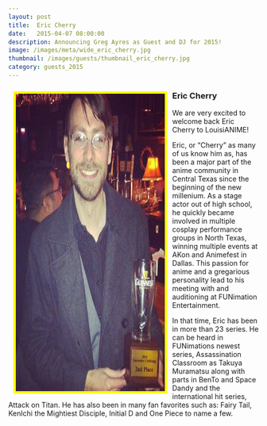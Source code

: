 ```yaml
---
layout: post
title:  Eric Cherry
date:   2015-04-07 08:00:00
description: Announcing Greg Ayres as Guest and DJ for 2015!
image: /images/meta/wide_eric_cherry.jpg
thumbnail: /images/guests/thumbnail_eric_cherry.jpg
category: guests_2015
---
```


<a name="EricCherry"></a>
<a href="/images/guests/eric_cherry.jpg" data-lightbox="guests"><img class="img-responsive" src="/images/guests/eric_cherry.jpg" alt="Eric Cherry" width="300" height="600" style="border:5px solid yellow; float:left; margin:10px;"></a>

<h3>Eric Cherry</h3>

<p>We are very excited to welcome back Eric Cherry to LouisiANIME!</p>

<p>Eric, or “Cherry” as many of us know him as, has been a major part of the anime community in Central Texas since the beginning of the new millenium. As a stage actor out of high school, he quickly became involved in multiple cosplay performance groups in North Texas, winning multiple events at A­Kon and Animefest in Dallas. This passion for anime and a gregarious personality lead to his meeting with and auditioning at FUNimation Entertainment.</p>

<p>In that time, Eric has been in more than 23 series. He can be heard in FUNimations newest series, Assassination Classroom as Takuya Muramatsu ​along with parts in Ben­To and Space Dandy and the international hit series, Attack on Titan. He has also been in many fan favorites such as: Fairy Tail, KenIchi the Mightiest Disciple, Initial D and One Piece to name a few.</p>